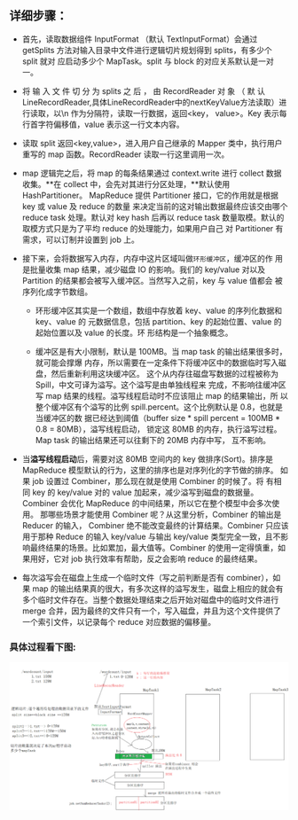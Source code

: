 ## 详细步骤：

* 首先，读取数据组件 InputFormat （默认 TextInputFormat）会通过 getSplits
方法对输入目录中文件进行逻辑切片规划得到 splits，有多少个 split 就对
应启动多少个 MapTask。split 与 block 的对应关系默认是一对一。

* 将 输 入 文 件 切 分 为 splits 之 后 ， 由 RecordReader 对 象 （ 默 认
LineRecordReader,具体LineRecordReader中的nextKeyValue方法读取）进行读取，以\n 作为分隔符，读取一行数据，返回<key，
value>。Key 表示每行首字符偏移值，value 表示这一行文本内容。

* 读取 split 返回<key,value>，进入用户自己继承的 Mapper 类中，执行用户
重写的 map 函数。RecordReader 读取一行这里调用一次。

* map 逻辑完之后，将 map 的每条结果通过 context.write 进行 collect 数据
收集。**在 collect 中，会先对其进行分区处理，**默认使用 HashPartitioner。
MapReduce 提供 Partitioner 接口，它的作用就是根据 key 或 value 及 reduce 的数量
来决定当前的这对输出数据最终应该交由哪个 reduce task 处理。默认对 key hash 后再以
reduce task 数量取模。默认的取模方式只是为了平均 reduce 的处理能力，如果用户自己
对 Partitioner 有需求，可以订制并设置到 job 上。

* 接下来，会将数据写入内存，内存中这片区域叫做`环形缓冲区`，缓冲区的作
用是批量收集 map 结果，减少磁盘 IO 的影响。我们的 key/value 对以及
Partition 的结果都会被写入缓冲区。当然写入之前，key 与 value 值都会
被序列化成字节数组。

  * 环形缓冲区其实是一个数组，数组中存放着 key、value 的序列化数据和 key、value 的
元数据信息，包括 partition、key 的起始位置、value 的起始位置以及 value 的长度。环
形结构是一个抽象概念。

  * 缓冲区是有大小限制，默认是 100MB。当 map task 的输出结果很多时，就可能会撑爆
内存，所以需要在一定条件下将缓冲区中的数据临时写入磁盘，然后重新利用这块缓冲区。
这个从内存往磁盘写数据的过程被称为 Spill，中文可译为溢写。这个溢写是由单独线程来
完成，不影响往缓冲区写 map 结果的线程。溢写线程启动时不应该阻止 map 的结果输出，所
以整个缓冲区有个溢写的比例 spill.percent。这个比例默认是 0.8，也就是当缓冲区的数
据已经达到阈值（buffer size * spill percent = 100MB * 0.8 = 80MB），溢写线程启动，
锁定这 80MB 的内存，执行溢写过程。Map task 的输出结果还可以往剩下的 20MB 内存中写，
互不影响。

* 当**溢写线程启动**后，需要对这 80MB 空间内的 key 做排序(Sort)。排序是
MapReduce 模型默认的行为，这里的排序也是对序列化的字节做的排序。
如果 job 设置过 Combiner，那么现在就是使用 Combiner 的时候了。将
有相同 key 的 key/value 对的 value 加起来，减少溢写到磁盘的数据量。
Combiner 会优化 MapReduce 的中间结果，所以它在整个模型中会多次使用。
那哪些场景才能使用 Combiner 呢？从这里分析，Combiner 的输出是 Reducer 的输入，
Combiner 绝不能改变最终的计算结果。Combiner 只应该用于那种 Reduce 的输入 key/value
与输出 key/value 类型完全一致，且不影响最终结果的场景。比如累加，最大值等。Combiner
的使用一定得慎重，如果用好，它对 job 执行效率有帮助，反之会影响 reduce 的最终结果。

* 每次溢写会在磁盘上生成一个临时文件（写之前判断是否有 combiner），如
果 map 的输出结果真的很大，有多次这样的溢写发生，磁盘上相应的就会有
多个临时文件存在。当整个数据处理结束之后开始对磁盘中的临时文件进行
merge 合并，因为最终的文件只有一个，写入磁盘，并且为这个文件提供了
一个索引文件，以记录每个 reduce 对应数据的偏移量。

### 具体过程看下图:
![MapTask01](https://github.com/bigDataHell/Kangaroo-/blob/master/images/MapTask01.png)

